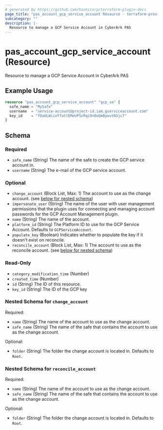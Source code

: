 ```yaml
---
# generated by https://github.com/hashicorp/terraform-plugin-docs
page_title: "pas_account_gcp_service_account Resource - terraform-provider-pas"
subcategory: ""
description: |-
  Resource to manage a GCP Service Account in CyberArk PAS
---
```


# pas_account_gcp_service_account (Resource)

Resource to manage a GCP Service Account in CyberArk PAS

## Example Usage

```terraform
resource "pas_account_gcp_service_account" "gcp_sa" {
  safe_name = "MySafe"
  username  = "service-account@project-id.iam.gserviceaccount.com"
  key_id    = "fOaULWiinTfatlEMeUPScRqi9n0oQmBywvtN3jc7"
}
```

<!-- schema generated by tfplugindocs -->
## Schema

### Required

- `safe_name` (String) The name of the safe to create the GCP service account in.
- `username` (String) The e-mail of the GCP service account.

### Optional

- `change_account` (Block List, Max: 1) The account to use as the change account. (see [below for nested schema](#nestedblock--change_account))
- `impersonate_user` (String) The name of the user with user management permissions that the plugin uses for connecting and managing account passwords for the GCP Account Management plugin.
- `name` (String) The name of the account.
- `platform_id` (String) The Platform ID to use for the GCP Service Account. Defaults to `GCPServiceAccount`.
- `populate_key` (Boolean) Indicates whether to populate the key if it doesn't exist on reconcile.
- `reconcile_account` (Block List, Max: 1) The account to use as the reconcile account. (see [below for nested schema](#nestedblock--reconcile_account))

### Read-Only

- `category_modification_time` (Number)
- `created_time` (Number)
- `id` (String) The ID of this resource.
- `key_id` (String) The ID of the GCP key

<a id="nestedblock--change_account"></a>
### Nested Schema for `change_account`

Required:

- `name` (String) The name of the account to use as the change account.
- `safe_name` (String) The name of the safe that contains the account to use as the change account.

Optional:

- `folder` (String) The folder the change account is located in. Defaults to `Root`.


<a id="nestedblock--reconcile_account"></a>
### Nested Schema for `reconcile_account`

Required:

- `name` (String) The name of the account to use as the change account.
- `safe_name` (String) The name of the safe that contains the account to use as the change account.

Optional:

- `folder` (String) The folder the change account is located in. Defaults to `Root`.


